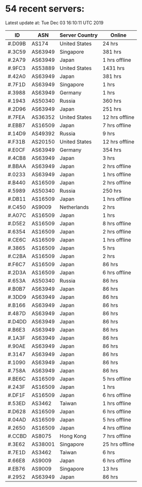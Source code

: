 # 54 recent servers:

Latest update at: Tue Dec 03 16:10:11 UTC 2019

| ID | ASN | Server Country | Online |
| -- | --- | -------------- | ------ |
| #.D09B | AS174 | United States | 24 hrs |
| #.3C59 | AS63949 | Singapore | 381 hrs |
| #.2A79 | AS63949 | Japan | 1 hrs offline |
| #.9FC3 | AS53889 | United States | 1431 hrs |
| #.42A0 | AS63949 | Japan | 381 hrs |
| #.7F1D | AS63949 | Singapore | 1 hrs |
| #.3988 | AS63949 | Germany | 1 hrs |
| #.1943 | AS50340 | Russia | 360 hrs |
| #.2D96 | AS63949 | Japan | 251 hrs |
| #.7FEA | AS36352 | United States | 12 hrs offline |
| #.EBB7 | AS16509 | Japan | 7 hrs offline |
| #.14D9 | AS49392 | Russia | 9 hrs |
| #.F31B | AS20150 | United States | 12 hrs offline |
| #.E0CF | AS63949 | Germany | 354 hrs |
| #.4CB8 | AS63949 | Japan | 3 hrs |
| #.BBAA | AS63949 | Japan | 2 hrs offline |
| #.0233 | AS63949 | Japan | 1 hrs offline |
| #.B440 | AS16509 | Japan | 2 hrs offline |
| #.5989 | AS50340 | Russia | 250 hrs |
| #.DB11 | AS16509 | Japan | 1 hrs offline |
| #.C450 | AS9009 | Netherlands | 2 hrs |
| #.A07C | AS16509 | Japan | 1 hrs |
| #.D5E2 | AS16509 | Japan | 8 hrs offline |
| #.6354 | AS16509 | Japan | 2 hrs offline |
| #.CE6C | AS16509 | Japan | 1 hrs offline |
| #.3865 | AS16509 | Japan | 5 hrs |
| #.C2BA | AS16509 | Japan | 2 hrs |
| #.F6C7 | AS16509 | Japan | 86 hrs |
| #.2D3A | AS16509 | Japan | 6 hrs offline |
| #.653A | AS50340 | Russia | 86 hrs |
| #.B0B7 | AS63949 | Japan | 86 hrs |
| #.3DD9 | AS63949 | Japan | 86 hrs |
| #.B166 | AS63949 | Japan | 86 hrs |
| #.487D | AS63949 | Japan | 86 hrs |
| #.D4DD | AS63949 | Japan | 86 hrs |
| #.B6E3 | AS63949 | Japan | 86 hrs |
| #.1A3F | AS63949 | Japan | 86 hrs |
| #.90AE | AS63949 | Japan | 86 hrs |
| #.3147 | AS63949 | Japan | 86 hrs |
| #.1090 | AS63949 | Japan | 86 hrs |
| #.758A | AS63949 | Japan | 86 hrs |
| #.BE6C | AS16509 | Japan | 5 hrs offline |
| #.243F | AS16509 | Japan | 1 hrs |
| #.DF1F | AS16509 | Japan | 6 hrs offline |
| #.53ED | AS3462 | Taiwan | 1 hrs offline |
| #.D628 | AS16509 | Japan | 6 hrs offline |
| #.04AD | AS16509 | Japan | 5 hrs offline |
| #.2650 | AS16509 | Japan | 4 hrs offline |
| #.CCBD | AS8075 | Hong Kong | 7 hrs offline |
| #.3E62 | AS38001 | Singapore | 25 hrs offline |
| #.7E1D | AS3462 | Taiwan | 6 hrs |
| #.66E8 | AS9009 | Japan | 6 hrs offline |
| #.EB76 | AS9009 | Singapore | 13 hrs |
| #.2952 | AS63949 | Japan | 86 hrs |

